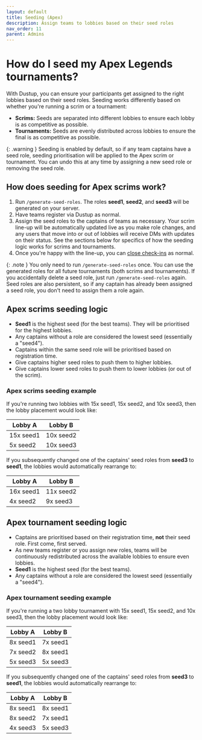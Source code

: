 ```yaml
---
layout: default
title: Seeding (Apex)
description: Assign teams to lobbies based on their seed roles
nav_order: 11
parent: Admins
---
```


# How do I seed my Apex Legends tournaments?
With Dustup, you can ensure your participants get assigned to the right lobbies based on their seed roles. Seeding works differently based on whether you're running a scrim or a tournament:
* **Scrims:** Seeds are separated into different lobbies to ensure each lobby is as competitive as possible.
* **Tournaments:** Seeds are evenly distributed across lobbies to ensure the final is as competitive as possible.

{: .warning }
Seeding is enabled by default, so if any team captains have a seed role, seeding prioritisation will be applied to the Apex scrim or tournament. You can undo this at any time by assigning a new seed role or removing the seed role.

## How does seeding for Apex scrims work?
1. Run `/generate-seed-roles`. The roles **seed1**, **seed2**, and **seed3** will be generated on your server.
2. Have teams register via Dustup as normal. 
3. Assign the seed roles to the captains of teams as necessary. Your scrim line-up will be automatically updated live as you make role changes, and any users that move into or out of lobbies will receive DMs with updates on their status. See the sections below for specifics of how the seeding logic works for scrims and tournaments.
4. Once you're happy with the line-up, you can [close check-ins](/admins/checkins.html) as normal. 

{: .note }
You only need to run `/generate-seed-roles` once. You can use the generated roles for all future tournaments (both scrims and tournaments). If you accidentally delete a seed role, just run `/generate-seed-roles` again. Seed roles are also persistent, so if any captain has already been assigned a seed role, you don't need to assign them a role again.

## Apex scrims seeding logic
* **Seed1** is the highest seed (for the best teams). They will be prioritised for the highest lobbies.
* Any captains without a role are considered the lowest seed (essentially a "seed4").
* Captains within the same seed role will be prioritised based on registration time.
* Give captains higher seed roles to push them to higher lobbies.
* Give captains lower seed roles to push them to lower lobbies (or out of the scrim). 

### Apex scrims seeding example
If you're running two lobbies with 15x seed1, 15x seed2, and 10x seed3, then the lobby placement would look like:

| Lobby A           | Lobby B           |
|-------------------|-------------------|
| 15x seed1         | 10x seed2         |
| 5x seed2          | 10x seed3         |

If you subsequently changed one of the captains' seed roles from **seed3** to **seed1**, the lobbies would automatically rearrange to:

| Lobby A           | Lobby B           |
|-------------------|-------------------|
| 16x seed1         | 11x seed2         |
| 4x seed2          | 9x seed3          |

## Apex tournament seeding logic 
* Captains are prioritised based on their registration time, **not** their seed role. First come, first served.
* As new teams register or you assign new roles, teams will be continuously redistributed across the available lobbies to ensure even lobbies.
* **Seed1** is the highest seed (for the best teams).
* Any captains without a role are considered the lowest seed (essentially a "seed4").

### Apex tournament seeding example
If you're running a two lobby tournament with 15x seed1, 15x seed2, and 10x seed3, then the lobby placement would look like:

| Lobby A           | Lobby B           |
|-------------------|-------------------|
| 8x seed1          | 7x seed1          |
| 7x seed2          | 8x seed1          |
| 5x seed3          | 5x seed3          |

If you subsequently changed one of the captains' seed roles from **seed3** to **seed1**, the lobbies would automatically rearrange to:

| Lobby A           | Lobby B           |
|-------------------|-------------------|
| 8x seed1          | 8x seed1          |
| 8x seed2          | 7x seed1          |
| 4x seed3          | 5x seed3          |


